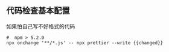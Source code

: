 ## 代码检查基本配置

如果怕自己写不好格式的代码
```dash
#  npm > 5.2.0
npx onchange '**/*.js' -- npx prettier --write {{changed}}

```
